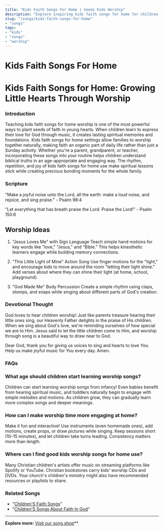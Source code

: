 ```yaml
---
title: "Kids Faith Songs For Home | Seeds Kids Worship"
description: "Explore inspiring kids faith songs for home for children's worship and faith development. Biblical music resources for families and ministry."
slug: "/songs/kids-faith-songs-for-home"
- "songs"
tags:
- "kids"
- "songs"
- "worship"
---
```


# Kids Faith Songs For Home

# Kids Faith Songs for Home: Growing Little Hearts Through Worship

### Introduction
Teaching kids faith songs for home worship is one of the most powerful ways to plant seeds of faith in young hearts. When children learn to express their love for God through music, it creates lasting spiritual memories and foundations. Kids faith songs for home settings allow families to worship together naturally, making faith an organic part of daily life rather than just a Sunday activity. Whether you're a parent, grandparent, or teacher, incorporating these songs into your routine helps children understand biblical truths in an age-appropriate and engaging way. The rhythm, repetition, and joy of kids faith songs for home use make spiritual lessons stick while creating precious bonding moments for the whole family.

### Scripture
"Make a joyful noise unto the Lord, all the earth: make a loud noise, and rejoice, and sing praise." - Psalm 98:4

"Let everything that has breath praise the Lord. Praise the Lord!" - Psalm 150:6

## Worship Ideas
1. "Jesus Loves Me" with Sign Language
Teach simple hand motions for key words like "love," "Jesus," and "Bible." This helps kinesthetic learners engage while building memory connections.

2. "This Little Light of Mine" Action Song
Use finger motions for the "light," and encourage kids to move around the room "letting their light shine." Add verses about where they can shine their light (at home, school, playground).

3. "God Made Me" Body Percussion
Create a simple rhythm using claps, stomps, and snaps while singing about different parts of God's creation.

### Devotional Thought
God loves to hear children worship! Just like parents treasure hearing their little ones sing, our Heavenly Father delights in the praise of His children. When we sing about God's love, we're reminding ourselves of how special we are to Him. Jesus said to let the little children come to Him, and worship through song is a beautiful way to draw near to God.

Dear God, thank you for giving us voices to sing and hearts to love You. Help us make joyful music for You every day. Amen.

### FAQs

### What age should children start learning worship songs?
Children can start learning worship songs from infancy! Even babies benefit from hearing spiritual music, and toddlers naturally begin to engage with simple melodies and motions. As children grow, they can gradually learn more complex songs and deeper meanings.

### How can I make worship time more engaging at home?
Make it fun and interactive! Use instruments (even homemade ones), add motions, create props, or draw pictures while singing. Keep sessions short (10-15 minutes), and let children take turns leading. Consistency matters more than length.

### Where can I find good kids worship songs for home use?
Many Christian children's artists offer music on streaming platforms like Spotify or YouTube. Christian bookstores carry kids' worship CDs and DVDs. Your church's children's ministry might also have recommended resources or playlists to share.

### Related Songs

- "[Children'S Faith Songs](/songs/children-s-faith-songs/)"
- "[Children'S Songs About Faith In God](/songs/children-s-songs-about-faith-in-god/)"

---

**Explore more:** [Visit our song shop](https://seedskidsworship.com/shop)**

<!-- Schema Markup -->
<script type="application/ld+json">
{
  "@context": "https://schema.org",
  "@type": "MusicRecording",
  "name": "Kids Faith Songs For Home",
  "byArtist": {
    "@type": "MusicGroup",
    "name": "Seeds Kids Worship"
  },
  "isFamilyFriendly": true,
  "url": "https://seedskidsworship.com/songs/kids-faith-songs-for-home/"
}
</script>